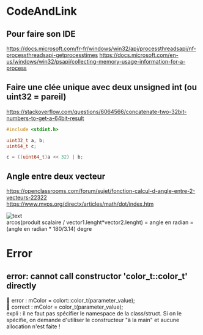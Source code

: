 # CodeAndLink

## Pour faire son IDE
https://docs.microsoft.com/fr-fr/windows/win32/api/processthreadsapi/nf-processthreadsapi-getprocesstimes
https://docs.microsoft.com/en-us/windows/win32/psapi/collecting-memory-usage-information-for-a-process

## Faire une clée unique avec deux unsigned int (ou uint32 = pareil)
https://stackoverflow.com/questions/6064566/concatenate-two-32bit-numbers-to-get-a-64bit-result
```c++
#include <stdint.h>

uint32_t a, b;
uint64_t c;

c = ((uint64_t)a << 32) | b;  
````
## Angle entre deux vecteur
https://openclassrooms.com/forum/sujet/fonction-calcul-d-angle-entre-2-vecteurs-22322  
https://www.mvps.org/directx/articles/math/dot/index.htm  

![text](angle.png)  
arcos(produit scalaire / vector1.lenght*vector2.lenght) = angle en radian = (angle en radian * 180/3.14) degre  

# Error

## error: cannot call constructor 'color_t::color_t' directly
&#x1F34E; error : mColor = colort::color_t(parameter_value);  
&#x1F34F; correct : mColor = color_t(parameter_value);  
expli : il ne faut pas spécifier le namespace de la class/struct. Si on le spécifie, on demande d'utiliser le constructeur "à la main" et aucune allocation n'est faite !  
